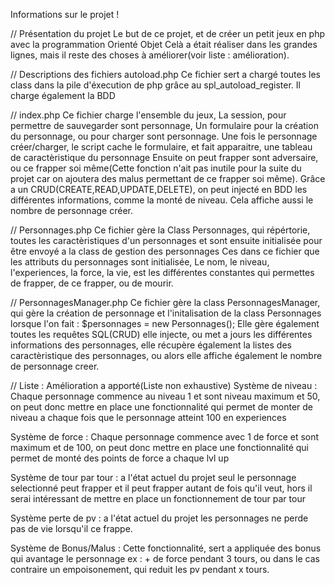 Informations sur le projet !

// Présentation du projet
Le but de ce projet, et de créer un petit jeux en php avec la programmation Orienté Objet
Celà a était réaliser dans les grandes lignes, mais il reste des choses à améliorer(voir liste : amélioration).

// Descriptions des fichiers
autoload.php
Ce fichier sert a chargé toutes les class dans la pile d'éxecution de php grâce au spl_autoload_register.
Il charge également la BDD

// index.php
Ce fichier charge l'ensemble du jeux, La session, pour permettre de sauvegarder sont personnage,
Un formulaire pour la création du personnage, ou pour charger sont personnage.
Une fois le personnage créer/charger, le script cache le formulaire, et fait apparaitre, une tableau de caractèristique du personnage
Ensuite on peut frapper sont adversaire, ou ce frapper soi même(Cette fonction n'ait pas inutile pour la suite du projet car on ajoutera des malus permettant de ce frapper soi même).
Grâce a un CRUD(CREATE,READ,UPDATE,DELETE), on peut injecté en BDD les différentes informations, comme la monté de niveau.
Cela affiche aussi le nombre de personnage créer.

// Personnages.php
Ce fichier gère la Class Personnages, qui répértorie, toutes les caractèristiques d'un personnages et sont ensuite initialisée pour être envoyé a la class de gestion des personnages
Ces dans ce fichier que les attributs du personnages sont initialisée, Le nom, le niveau, l'experiences, la force, la vie, est les différentes constantes qui permettes de frapper, de ce frapper, ou de mourir.

// PersonnagesManager.php
Ce fichier gère la class PersonnagesManager, qui gère la création de personnage et l'initalisation de la class Personnages lorsque l'on fait :
$personnages = new Personnages();
Elle gère également toutes les requêtes SQL(CRUD) elle injecte, ou met a jours les différentes informations des personnages, elle récupère également la listes des caractèristique des personnages, ou alors elle affiche également le nombre de personnage creer.

// Liste : Amélioration a apporté(Liste non exhaustive)
Système de niveau : Chaque personnage commence au niveau 1 et sont niveau maximum et 50, on peut donc mettre en place une fonctionnalité qui permet de monter de niveau a chaque fois que le personnage atteint 100 en experiences

Système de force : Chaque personnage commence avec 1 de force et sont maximum et de 100, on peut donc mettre en place une fonctionnalité qui permet de monté des points de force a chaque lvl up

Système de tour par tour : a l'état actuel du projet seul le personnage selectionné peut frapper et il peut frapper autant de fois qu'il veut, hors il serai intéressant de mettre en place un fonctionnement de tour par tour

Système perte de pv : a l'état actuel du projet les personnages ne perde pas de vie lorsqu'il ce frappe.

Système de Bonus/Malus : Cette fonctionnalité, sert a appliquée des bonus qui avantage le personnage ex : + de force pendant 3 tours, ou dans le cas contraire un empoisonement, qui reduit les pv pendant x tours.
